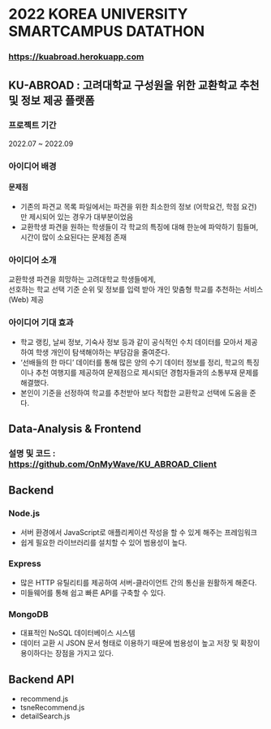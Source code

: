 # 2022 KOREA UNIVERSITY SMARTCAMPUS DATATHON
### https://kuabroad.herokuapp.com

## KU-ABROAD : 고려대학교 구성원을 위한 교환학교 추천 및 정보 제공 플랫폼
### 프로젝트 기간
2022.07 ~ 2022.09

### 아이디어 배경
#### 문제점
- 기존의 파견교 목록 파일에서는 파견을 위한 최소한의 정보 (어학요건, 학점 요건) 만 제시되어 있는 경우가 대부분이었음
- 교환학생 파견을 원하는 학생들이 각 학교의 특징에 대해 한눈에 파악하기 힘들며, 시간이 많이 소요된다는 문제점 존재

### 아이디어 소개
교환학생 파견을 희망하는 고려대학교 학생들에게, <br> 선호하는 학교 선택 기준 순위 및 정보를 입력 받아 개인 맞춤형 학교를 추천하는 서비스(Web) 제공

### 아이디어 기대 효과
- 학교 랭킹, 날씨 정보, 기숙사 정보 등과 같이 공식적인 수치 데이터를 모아서 제공하여 학생 개인이 탐색해야하는 부담감을 줄여준다.
- ‘선배들의 한 마디’ 데이터를 통해 많은 양의 수기 데이터 정보를 정리, 학교의 특징이나 추천 여행지를 제공하여 문제점으로 제시되던 경험자들과의 소통부재 문제를 해결했다.
- 본인이 기준을 선정하여 학교를 추천받아 보다 적합한 교환학교 선택에 도움을 준다.

## Data-Analysis & Frontend
### 설명 및 코드 : https://github.com/OnMyWave/KU_ABROAD_Client

## Backend

### Node.js 
- 서버 환경에서 JavaScript로 애플리케이션 작성을 할 수 있게 해주는 프레임워크
- 쉽게 필요한 라이브러리를 설치할 수 있어 범용성이 높다.

### Express
- 많은 HTTP 유틸리티를 제공하여 서버-클라이언트 간의 통신을 원활하게 해준다.
- 미들웨어를 통해 쉽고 빠른 API를 구축할 수 있다.

### MongoDB
- 대표적인 NoSQL 데이터베이스 시스템
- 데이터 교환 시 JSON 문서 형태로 이용하기 때문에 범용성이 높고 저장 및 확장이 용이하다는 장점을 가지고 있다.

## Backend API
- recommend.js 
- tsneRecommend.js 
- detailSearch.js
